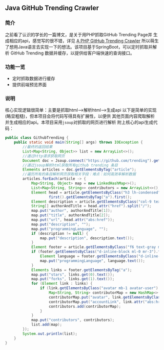 ## Java GitHub Trending Crawler
### 简介
之前看了认识的学长的一篇博文，是关于用PHP抓取GitHub Trending Page并
生成相应的api，感觉写的很不错，详见
[A PHP GitHub Trending Crawler](https://kangzubin.com/github-trending-crawler/)
所以萌生了想用Java语言去实现一下的想法。该项目基于SpringBoot，可以定时抓取并解析
GitHub Trending 数据并缓存，以提供给客户端快速的查询接口。
### 功能一览
- 定时抓取数据进行缓存
- 提供前端预览界面
### 说明
核心实现逻辑很简单：主要是抓取html-->解析html-->生成api
以下是简单的实现(略显粗糙)，但本项目会将代码写得具有扩展性，以便供
其他页面内容爬取解析并生成相应的api。本项目采用`jsoup`对抓取的网页进行解析
附上核心的api生成代码：
```java
public class GithubTrending {
    public static void main(String[] args) throws IOException {
        //最终的返回结果
        List<Map<String, Object>> list = new ArrayList<>();
        //通过http请求获取网页
        Document doc = Jsoup.connect("https://github.com/trending").get();
        //通过jsoup解析html获取所有github trending 条目
        Elements articles = doc.getElementsByTag("article");
        //遍历所有的条目解析网页获取相关字段：难点：如何高效率解析数据
        articles.forEach(article -> {
            Map<String, Object> map = new LinkedHashMap<>();
            List<Map<String, String>> contributors = new ArrayList<>();
            Element head = article.getElementsByClass("h3 lh-condensed").
                    first().getElementsByTag("a").first();
            Element description = article.getElementsByClass("col-9 text-gray my-1 pr-4").first();
            String[] authorAndTitle = head.attr("href").split("/");
            map.put("author", authorAndTitle[1]);
            map.put("title", authorAndTitle[2]);
            map.put("url", head.attr("abs:href"));
            map.put("description", "");
            map.put("programmingLanguage", "");
            if (description != null) {
                map.put("description", description.text());
            }
            Element footer = article.getElementsByClass("f6 text-gray mt-2").first();
            if (footer.getElementsByClass("d-inline-block ml-0 mr-3").first() != null) {
                Element language = footer.getElementsByClass("d-inline-block ml-0 mr-3").first().getElementsByTag("span").last();
                map.put("programmingLanguage", language.text());
            }
            Elements links = footer.getElementsByTag("a");
            map.put("stars", links.get(0).text());
            map.put("forks", links.get(1).text());
            for (Element link : links) {
                if (link.getElementsByClass("avatar mb-1 avatar-user").first() != null) {
                    Map<String, String> contributorMap = new HashMap<>(16);
                    contributorMap.put("avatar", link.getElementsByClass("avatar mb-1 avatar-user").first().attr("src"));
                    contributorMap.put("accountLink", link.attr("abs:href"));
                    contributors.add(contributorMap);
                }
            }
            map.put("contributors", contributors);
            list.add(map);
        });
        System.out.println(list);
    }
}
```